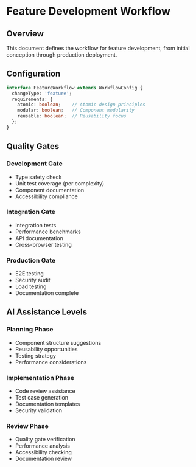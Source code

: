 # Feature Development Workflow

## Overview
This document defines the workflow for feature development, from initial conception through production deployment.

## Configuration

```typescript
interface FeatureWorkflow extends WorkflowConfig {
  changeType: 'feature';
  requirements: {
    atomic: boolean;    // Atomic design principles
    modular: boolean;   // Component modularity
    reusable: boolean;  // Reusability focus
  };
}
```

## Quality Gates

### Development Gate
- Type safety check
- Unit test coverage (per complexity)
- Component documentation
- Accessibility compliance

### Integration Gate
- Integration tests
- Performance benchmarks
- API documentation
- Cross-browser testing

### Production Gate
- E2E testing
- Security audit
- Load testing
- Documentation complete

## AI Assistance Levels

### Planning Phase
- Component structure suggestions
- Reusability opportunities
- Testing strategy
- Performance considerations

### Implementation Phase
- Code review assistance
- Test case generation
- Documentation templates
- Security validation

### Review Phase
- Quality gate verification
- Performance analysis
- Accessibility checking
- Documentation review
